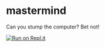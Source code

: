 # mastermind

Can you stump the computer? Bet not!

[![Run on Repl.it](https://repl.it/badge/github/NickDiPreta/mastermind)](https://repl.it/github/NickDiPreta/mastermind)
